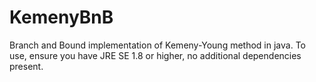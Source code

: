 # KemenyBnB
Branch and Bound implementation of Kemeny-Young method in java.
To use, ensure you have JRE SE 1.8 or higher, no additional dependencies present.
